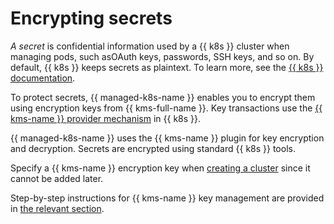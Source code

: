 # Encrypting secrets

_A secret_ is confidential information used by a {{ k8s }} cluster when managing pods, such asOAuth keys, passwords, SSH keys, and so on. By default, {{ k8s }} keeps secrets as plaintext. To learn more, see the [{{ k8s }} documentation](https://kubernetes.io/docs/concepts/configuration/secret/).

To protect secrets, {{ managed-k8s-name }} enables you to encrypt them using encryption keys from {{ kms-full-name }}. Key transactions use the [{{ kms-name }} provider mechanism](https://kubernetes.io/docs/tasks/administer-cluster/kms-provider/) in {{ k8s }}.

{{ managed-k8s-name }} uses the {{ kms-name }} plugin for key encryption and decryption. Secrets are encrypted using standard {{ k8s }} tools.

Specify a {{ kms-name }} encryption key when [creating a cluster](../operations/kubernetes-cluster/kubernetes-cluster-create.md) since it cannot be added later.

Step-by-step instructions for {{ kms-name }} key management are provided in [the relevant section](../../kms/operations/key.md).